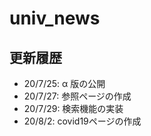 # univ_news

## 更新履歴

- 20/7/25: α 版の公開
- 20/7/27: 参照ページの作成
- 20/7/29: 検索機能の実装
- 20/8/2: covid19ページの作成
